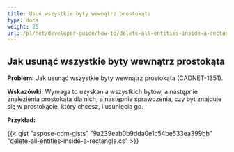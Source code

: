 ```yaml
---
title: Usuń wszystkie byty wewnątrz prostokąta
type: docs
weight: 25
url: /pl/net/developer-guide/how-to/delete-all-entities-inside-a-rectangle/
---
```


## **Jak usunąć wszystkie byty wewnątrz prostokąta**

**Problem:** Jak usunąć wszystkie byty wewnątrz prostokąta (CADNET-1351).

**Wskazówki:** Wymaga to uzyskania wszystkich bytów, a następnie znalezienia prostokąta dla nich, a następnie sprawdzenia, czy byt znajduje się w prostokącie, który chcesz, i usunięcia go.

**Przykład:**

{{< gist "aspose-com-gists" "9a239eab0b9dda0e1c54be533ea399bb" "delete-all-entities-inside-a-rectangle.cs" >}}
